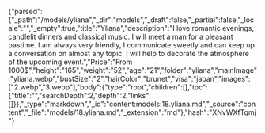 {"parsed":{"_path":"/models/yliana","_dir":"models","_draft":false,"_partial":false,"_locale":"","_empty":true,"title":"Yliana","description":"I love romantic evenings, candlelit dinners and classical music. I will meet a man for a pleasant pastime. I am always very friendly, I communicate sweetly and can keep up a conversation on almost any topic. I will help to decorate the atmosphere of the upcoming event.","Price":"From 1000$","height":"165","weight":"52","age":"21","folder":"yliana","mainImage":"yliana.webp","bustSize":"2","hairColor":"brunet","visa":"japan","images":["2.webp","3.webp"],"body":{"type":"root","children":[],"toc":{"title":"","searchDepth":2,"depth":2,"links":[]}},"_type":"markdown","_id":"content:models:18.yliana.md","_source":"content","_file":"models/18.yliana.md","_extension":"md"},"hash":"XNvWXfTqmj"}